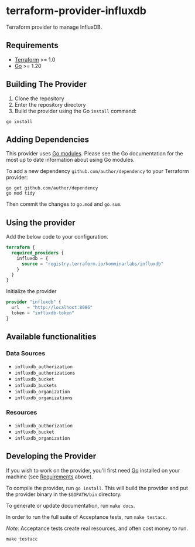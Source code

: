 # terraform-provider-influxdb
Terraform provider to manage InfluxDB.

## Requirements

- [Terraform](https://developer.hashicorp.com/terraform/downloads) >= 1.0
- [Go](https://golang.org/doc/install) >= 1.20

## Building The Provider

1. Clone the repository
1. Enter the repository directory
1. Build the provider using the Go `install` command:

```shell
go install
```

## Adding Dependencies

This provider uses [Go modules](https://github.com/golang/go/wiki/Modules).
Please see the Go documentation for the most up to date information about using Go modules.

To add a new dependency `github.com/author/dependency` to your Terraform provider:

```shell
go get github.com/author/dependency
go mod tidy
```

Then commit the changes to `go.mod` and `go.sum`.

## Using the provider

Add the below code to your configuration.

```terraform
terraform {
  required_providers {
    influxdb = {
      source = "registry.terraform.io/komminarlabs/influxdb"
    }
  }
}
```

Initialize the provider

```terraform
provider "influxdb" {
  url   = "http://localhost:8086"
  token = "influxdb-token"
}
```

## Available functionalities

### Data Sources

* `influxdb_authorization`
* `influxdb_authorizations`
* `influxdb_bucket`
* `influxdb_buckets`
* `influxdb_organization`
* `influxdb_organizations`

### Resources

* `influxdb_authorization`
* `influxdb_bucket`
* `influxdb_organization`

## Developing the Provider

If you wish to work on the provider, you'll first need [Go](http://www.golang.org) installed on your machine (see [Requirements](#requirements) above).

To compile the provider, run `go install`. This will build the provider and put the provider binary in the `$GOPATH/bin` directory.

To generate or update documentation, run `make docs`.

In order to run the full suite of Acceptance tests, run `make testacc`.

*Note:* Acceptance tests create real resources, and often cost money to run.

```shell
make testacc
```
